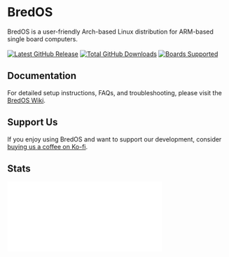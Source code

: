 # BredOS

BredOS is a user-friendly Arch-based Linux distribution for ARM-based single board computers. <br><br>
[![Latest GitHub Release](https://img.shields.io/github/release/BredOS/images.svg?label=Latest%20Release)](https://github.com/BredOS/images/releases/latest)
[![Total GitHub Downloads](https://img.shields.io/github/downloads/BredOS/images/total.svg?&color=E95420&label=Total%20Downloads)](https://github.com/BredOS/images/releases)
[![Boards Supported](https://img.shields.io/badge/Boards_supported-22-green)](https://github.com/BredOS/images)
## Documentation

For detailed setup instructions, FAQs, and troubleshooting, please visit the [BredOS Wiki](https://wiki.bredos.org/).

## Support Us

If you enjoy using BredOS and want to support our development, consider [buying us a coffee on Ko-fi](https://ko-fi.com/bredos).

## Stats

<img src="/github-metrics.svg" alt="Metrics" width="70%">
